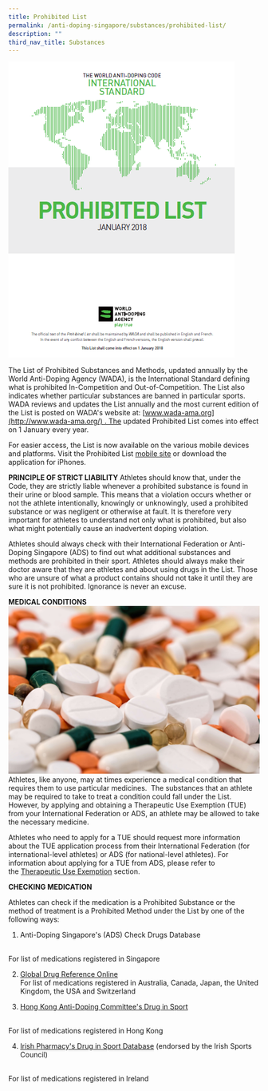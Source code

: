 ```yaml
---
title: Prohibited List
permalink: /anti-doping-singapore/substances/prohibited-list/
description: ""
third_nav_title: Substances
---
```

![Prohibited List](/images/What%20We%20Do/Anti%20Doping%20Singapore/Substances/Prohibited_List.png)

The List of Prohibited Substances and Methods, updated annually by the World Anti-Doping Agency (WADA), is the International Standard defining what is prohibited In-Competition and Out-of-Competition. The List also indicates whether particular substances are banned in particular sports. WADA reviews and updates the List annually and the most current edition of the List is posted on WADA's website at: [www.wada-ama.org](http://www.wada-ama.org/) . The updated Prohibited List comes into effect on 1 January every year. 

For easier access, the List is now available on the various mobile devices and platforms. Visit the Prohibited List [mobile site](http://list.wada-ama.org/) or download the application for iPhones.

**PRINCIPLE OF STRICT LIABILITY**
Athletes should know that, under the Code, they are strictly liable whenever a prohibited substance is found in their urine or blood sample. This means that a violation occurs whether or not the athlete intentionally, knowingly or unknowingly, used a prohibited substance or was negligent or otherwise at fault. It is therefore very important for athletes to understand not only what is prohibited, but also what might potentially cause an inadvertent doping violation.

Athletes should always check with their International Federation or Anti-Doping Singapore (ADS) to find out what additional substances and methods are prohibited in their sport.  Athletes should always make their doctor aware that they are athletes and about using drugs in the List. Those who are unsure of what a product contains should not take it until they are sure it is not prohibited. Ignorance is never an excuse.

**MEDICAL CONDITIONS**
![Drugs](/images/What%20We%20Do/Anti%20Doping%20Singapore/Substances/check-drugs-banner.jpeg)
Athletes, like anyone, may at times experience a medical condition that requires them to use particular medicines.  The substances that an athlete may be required to take to treat a condition could fall under the List. However, by applying and obtaining a Therapeutic Use Exemption (TUE) from your International Federation or ADS, an athlete may be allowed to take the necessary medicine.

Athletes who need to apply for a TUE should request more information about the TUE application process from their International Federation (for international-level athletes) or ADS (for national-level athletes). For information about applying for a TUE from ADS, please refer to the [Therapeutic Use Exemption](anti-doping-singapore/substances/therapeutic-use-exemption) section.

**CHECKING MEDICATION**

Athletes can check if the medication is a Prohibited Substance or the method of treatment is a Prohibited Method under the List by one of the following ways:

1.  Anti-Doping Singapore's (ADS) Check Drugs Database  
<br>
    For list of medications registered in Singapore  
    
2.  [Global Drug Reference Online](http://www.globaldro.com/)  
For list of medications registered in Australia, Canada, Japan, the United Kingdom, the USA and Switzerland  
      
3.  [Hong Kong Anti-Doping Committee's Drug in Sport](http://www.druginsport.hk/)
<br>
For list of medications registered in Hong Kong
    
4.  [Irish Pharmacy's Drug in Sport Database](http://www.eirpharm.com/) (endorsed by the Irish Sports Council)  
<br>
For list of medications registered in Ireland
